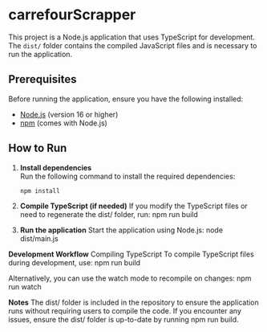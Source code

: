 # carrefourScrapper

This project is a Node.js application that uses TypeScript for development. The `dist/` folder contains the compiled JavaScript files and is necessary to run the application.

## Prerequisites
Before running the application, ensure you have the following installed:
- [Node.js](https://nodejs.org/) (version 16 or higher)
- [npm](https://www.npmjs.com/) (comes with Node.js)

## How to Run
1. **Install dependencies**  
   Run the following command to install the required dependencies:
   ```bash
   npm install

2. **Compile TypeScript (if needed)**
If you modify the TypeScript files or need to regenerate the dist/ folder, run:
npm run build

3. **Run the application**
Start the application using Node.js:
node dist/main.js

**Development Workflow**
Compiling TypeScript
To compile TypeScript files during development, use:
npm run build

Alternatively, you can use the watch mode to recompile on changes:
npm run watch

**Notes**
The dist/ folder is included in the repository to ensure the application runs without requiring users to compile the code.
If you encounter any issues, ensure the dist/ folder is up-to-date by running npm run build.
